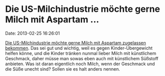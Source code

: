 Die US-Milchindustrie möchte gerne Milch mit Aspartam \...
==========================================================

Date: 2013-02-25 16:26:01

[Die US-Milchindustrie möchte gerne Milch mit Aspartam zugelassen
bekommen](http://www.thedailysheeple.com/aspartame-in-milk-without-a-label-big-dairy-petitions-fda-for-approval_022013).
Das sei gut und wichtig, weil es gegen Kinder-Übergewicht helfen könne,
und die Kinder tränken nunmal lieber Milch mit künstlichem Geschmack,
daher müsse man sowas eben auch mit künstlichem Süßstoff anbieten. Was
ist daran eigentlich noch Milch, wenn der Geschmack und die Süße unecht
sind? Sollen sie es halt anders nennen.
